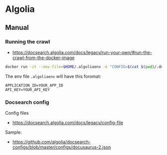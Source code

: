 # Algolia

## Manual

### Running the crawl

* <https://docsearch.algolia.com/docs/legacy/run-your-own/#run-the-crawl-from-the-docker-image>

```bash
docker run -it --env-file=$HOME/.algoliaenv -e "CONFIG=$(cat $(pwd)/.docsearch.json| jq -r tostring)" algolia/docsearch-scraper -v
```

The env file `.algoliaenv` will have this foromat:

```
APPLICATION_ID=YOUR_APP_ID
API_KEY=YOUR_API_KEY
```


### Docsearch config 

Config files
* <https://docsearch.algolia.com/docs/legacy/config-file>

Sample:

* <https://github.com/algolia/docsearch-configs/blob/master/configs/docusaurus-2.json>

